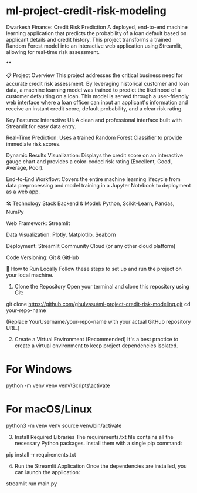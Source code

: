 # ml-project-credit-risk-modeling

Dwarkesh Finance: Credit Risk Prediction
A deployed, end-to-end machine learning application that predicts the probability of a loan default based on applicant details and credit history. This project transforms a trained Random Forest model into an interactive web application using Streamlit, allowing for real-time risk assessment.

**

📋 Project Overview
This project addresses the critical business need for accurate credit risk assessment. By leveraging historical customer and loan data, a machine learning model was trained to predict the likelihood of a customer defaulting on a loan. This model is served through a user-friendly web interface where a loan officer can input an applicant's information and receive an instant credit score, default probability, and a clear risk rating.

Key Features:
Interactive UI: A clean and professional interface built with Streamlit for easy data entry.

Real-Time Prediction: Uses a trained Random Forest Classifier to provide immediate risk scores.

Dynamic Results Visualization: Displays the credit score on an interactive gauge chart and provides a color-coded risk rating (Excellent, Good, Average, Poor).

End-to-End Workflow: Covers the entire machine learning lifecycle from data preprocessing and model training in a Jupyter Notebook to deployment as a web app.

🛠️ Technology Stack
Backend & Model: Python, Scikit-Learn, Pandas, NumPy

Web Framework: Streamlit

Data Visualization: Plotly, Matplotlib, Seaborn

Deployment: Streamlit Community Cloud (or any other cloud platform)

Code Versioning: Git & GitHub

🚀 How to Run Locally
Follow these steps to set up and run the project on your local machine.

1. Clone the Repository
Open your terminal and clone this repository using Git:

git clone https://github.com/ghulvasu/ml-project-credit-risk-modeling.git
cd your-repo-name

(Replace YourUsername/your-repo-name with your actual GitHub repository URL.)

2. Create a Virtual Environment (Recommended)
It's a best practice to create a virtual environment to keep project dependencies isolated.

# For Windows
python -m venv venv
venv\Scripts\activate

# For macOS/Linux
python3 -m venv venv
source venv/bin/activate

3. Install Required Libraries
The requirements.txt file contains all the necessary Python packages. Install them with a single pip command:

pip install -r requirements.txt

4. Run the Streamlit Application
Once the dependencies are installed, you can launch the application:

streamlit run main.py


